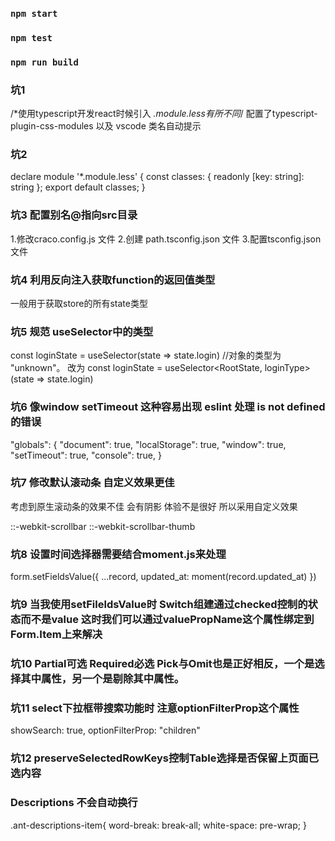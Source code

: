 ### `npm start`

### `npm test`

### `npm run build`


### 坑1 
/*使用typescript开发react时候引入 *.module.less有所不同*/
配置了typescript-plugin-css-modules 以及 vscode 类名自动提示

### 坑2
declare module '*.module.less' {
  const classes: { readonly [key: string]: string };
  export default classes;
}

### 坑3 配置别名@指向src目录
1.修改craco.config.js 文件
2.创建 path.tsconfig.json 文件 
3.配置tsconfig.json 文件

### 坑4 利用反向注入获取function的返回值类型
一般用于获取store的所有state类型

### 坑5 规范 useSelector中的类型
const loginState = useSelector(state => state.login) //对象的类型为 "unknown"。
改为
const loginState = useSelector<RootState, loginType>(state => state.login)

### 坑6 像window setTimeout 这种容易出现 eslint 处理 is not defined 的错误
"globals": {
    "document": true,
    "localStorage": true,
    "window": true,
    "setTimeout": true,
    "console": true,
  }

### 坑7 修改默认滚动条 自定义效果更佳
考虑到原生滚动条的效果不佳 会有阴影 体验不是很好 所以采用自定义效果

::-webkit-scrollbar
::-webkit-scrollbar-thumb

### 坑8 设置时间选择器需要结合moment.js来处理
form.setFieldsValue({ ...record, updated_at: moment(record.updated_at) })


### 坑9 当我使用setFileldsValue时 Switch组建通过checked控制的状态而不是value 这时我们可以通过valuePropName这个属性绑定到Form.Item上来解决


### 坑10 Partial可选 Required必选 Pick与Omit也是正好相反，一个是选择其中属性，另一个是剔除其中属性。


### 坑11 select下拉框带搜索功能时 注意optionFilterProp这个属性
showSearch: true,
optionFilterProp: "children"


### 坑12 preserveSelectedRowKeys控制Table选择是否保留上页面已选内容


### Descriptions 不会自动换行
.ant-descriptions-item{
      word-break: break-all;
    white-space: pre-wrap;
}